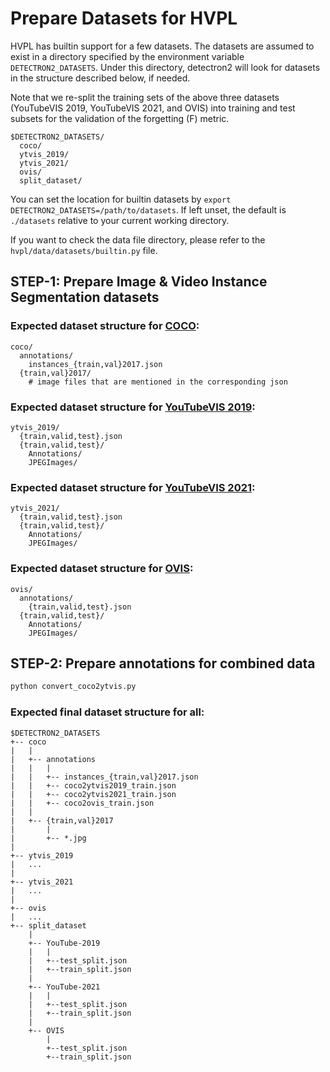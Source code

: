 # Prepare Datasets for HVPL

HVPL has builtin support for a few datasets. The datasets are assumed to exist in a directory specified by the environment variable
`DETECTRON2_DATASETS`.
Under this directory, detectron2 will look for datasets in the structure described below, if needed.

Note that we re-split the training sets of the above three datasets (YouTubeVIS 2019, YouTubeVIS 2021, and OVIS) into training and test subsets for the validation of the forgetting (F) metric.
```
$DETECTRON2_DATASETS/
  coco/
  ytvis_2019/
  ytvis_2021/
  ovis/
  split_dataset/
```

You can set the location for builtin datasets by `export DETECTRON2_DATASETS=/path/to/datasets`.
If left unset, the default is `./datasets` relative to your current working directory.

If you want to check the data file directory, please refer to the `hvpl/data/datasets/builtin.py` file.

<!-- The [model zoo](https://github.com/facebookresearch/MaskFormer/blob/master/MODEL_ZOO.md)
contains configs and models that use these builtin datasets. -->

## STEP-1: Prepare Image & Video Instance Segmentation datasets
### Expected dataset structure for [COCO](https://cocodataset.org/#download):

```
coco/
  annotations/
    instances_{train,val}2017.json
  {train,val}2017/
    # image files that are mentioned in the corresponding json
```

### Expected dataset structure for [YouTubeVIS 2019](https://competitions.codalab.org/competitions/20128):

```
ytvis_2019/
  {train,valid,test}.json
  {train,valid,test}/
    Annotations/
    JPEGImages/
```

### Expected dataset structure for [YouTubeVIS 2021](https://competitions.codalab.org/competitions/28988):

```
ytvis_2021/
  {train,valid,test}.json
  {train,valid,test}/
    Annotations/
    JPEGImages/
```

### Expected dataset structure for [OVIS](https://competitions.codalab.org/competitions/32377):

```
ovis/
  annotations/
    {train,valid,test}.json
  {train,valid,test}/
    Annotations/
    JPEGImages/
```

## STEP-2: Prepare annotations for combined data
```bash
python convert_coco2ytvis.py
```
### Expected final dataset structure for all:
```
$DETECTRON2_DATASETS
+-- coco
|   |
|   +-- annotations
|   |   |
|   |   +-- instances_{train,val}2017.json
|   |   +-- coco2ytvis2019_train.json
|   |   +-- coco2ytvis2021_train.json
|   |   +-- coco2ovis_train.json
|   |
|   +-- {train,val}2017
|       |
|       +-- *.jpg
|
+-- ytvis_2019
|   ...
|
+-- ytvis_2021
|   ...
|
+-- ovis
|   ...
+-- split_dataset   
    |
    +-- YouTube-2019
    |   |
    |   +--test_split.json
    |   +--train_split.json
    |
    +-- YouTube-2021
    |   |
    |   +--test_split.json
    |   +--train_split.json
    |
    +-- OVIS
        |
        +--test_split.json
        +--train_split.json
```
